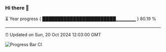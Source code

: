 ### Hi there 👋

⏳ Year progress { ████████████████████████▁▁▁▁▁▁ } 80.19 %

---

⏰ Updated on Sun, 20 Oct 2024 12:03:00 GMT

![Progress Bar CI](https://github.com/EinsPommes/EinsPommes/blob/main/.github/workflows/main.yml)
